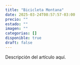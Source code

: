 ```yaml
---
title: "Bicicleta Montana"
date: 2025-03-24T08:57:57-03:00
precio: ""
estado: ""
imagen: ""
categorias: []
disponible: true
draft: false
---
```

Descripción del artículo aquí.